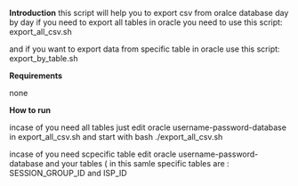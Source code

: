 **Introduction**
this script will help you to export csv from oralce database day by day
if you need to export all tables in oracle you need to use this script: export_all_csv.sh

and if you want to export data from specific table in oracle use this script:
export_by_table.sh

**Requirements**

none



**How to run**

incase of you need all tables just edit oracle username-password-database in export_all_csv.sh and start with bash
./export_all_csv.sh

incase of you need scpecific table edit oracle username-password-database and  your tables ( in this samle specific tables are : SESSION_GROUP_ID and ISP_ID
